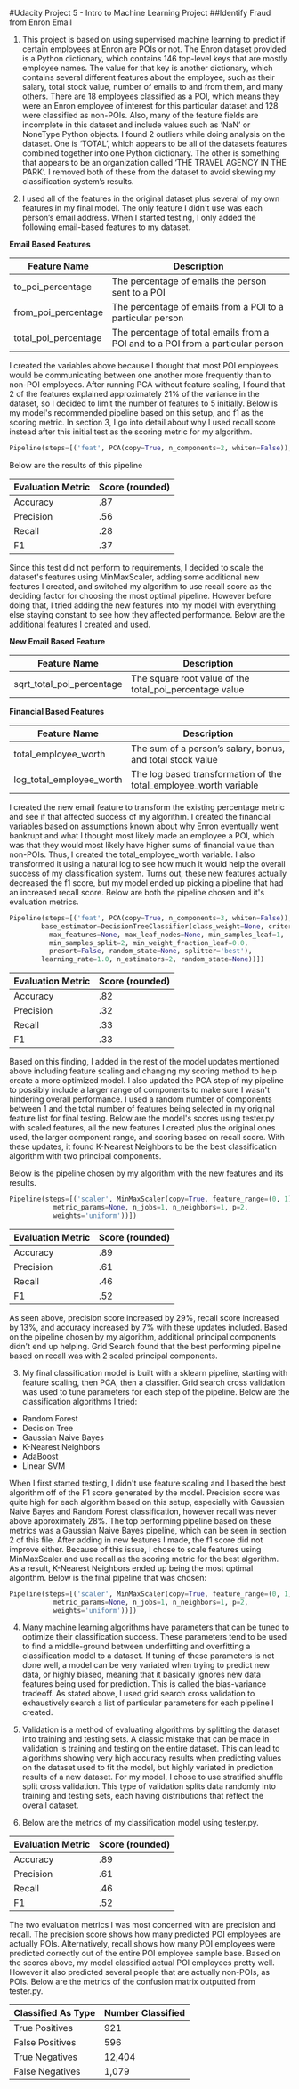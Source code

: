#Udacity Project 5 - Intro to Machine Learning Project
##Identify Fraud from Enron Email

1. This project is based on using supervised machine learning to predict if certain employees at Enron are POIs or not. The Enron dataset provided is a Python dictionary, which contains 146 top-level keys that are mostly employee names. The value for that key is another dictionary, which contains several different features about the employee, such as their salary, total stock value, number of emails to and from them, and many others. There are 18 employees classified as a POI, which means they were an Enron employee of interest for this particular dataset and 128 were classified as non-POIs. Also, many of the feature fields are incomplete in this dataset and include values such as ‘NaN’ or NoneType Python objects. I found 2 outliers while doing analysis on the dataset. One is ‘TOTAL’, which appears to be all of the datasets features combined together into one Python dictionary. The other is something that appears to be an organization called ‘THE TRAVEL AGENCY IN THE PARK’. I removed both of these from the dataset to avoid skewing my classification system’s results.

2. I used all of the features in the original dataset plus several of my own features in my final model. The only feature I didn't use was each person’s email address. When I started testing, I only added the following email-based features to my dataset.

  **Email Based Features**

  | Feature Name | Description |
  | ------------- | ------------- |
  | to_poi_percentage  | The percentage of emails the person sent to a POI  |
  | from_poi_percentage | The percentage of emails from a POI to a particular person |
  | total_poi_percentage | The percentage of total emails from a POI and to a POI from a particular person |

  I created the variables above because I thought that most POI employees would be communicating between one another more frequently than to non-POI employees. After running PCA without feature scaling, I found that 2 of the features explained approximately 21% of the variance in the dataset, so I decided to limit the number of features to 5 initially. Below is my model's recommended pipeline based on this setup, and f1 as the scoring metric. In section 3, I go into detail about why I used recall score instead after this initial test as the scoring metric for my algorithm.

  ```python
  Pipeline(steps=[('feat', PCA(copy=True, n_components=2, whiten=False)), ('classifier', GaussianNB())])
  ```
  Below are the results of this pipeline

  | Evaluation Metric | Score (rounded) |
  | ------------- | ------------- |
  | Accuracy | .87 |
  | Precision | .56 |
  | Recall | .28 |
  | F1 | .37 |

  Since this test did not perform to requirements, I decided to scale the dataset's features using MinMaxScaler, adding some additional new features I created, and switched my algorithm to use recall score as the deciding factor for choosing the most optimal pipeline. However before doing that, I tried adding the new features into my model with everything else staying constant to see how they affected performance. Below are the additional features I created and used.

  **New Email Based Feature**

  | Feature Name | Description |
  | ------------- | ------------- |
  | sqrt_total_poi_percentage | The square root value of the total_poi_percentage value |

  **Financial Based Features**

  | Feature Name | Description |
  | ------------- | ------------- |
  | total_employee_worth | The sum of a person’s salary, bonus, and total stock value |
  | log_total_employee_worth | The log based transformation of the total_employee_worth variable |

  I created the new email feature to transform the existing percentage metric and see if that affected success of my algorithm. I created the financial variables based on assumptions known about why Enron eventually went bankrupt and what I thought most likely made an employee a POI, which was that they would most likely have higher sums of financial value than non-POIs. Thus, I created the total_employee_worth variable. I also transformed it using a natural log to see how much it would help the overall success of my classification system. Turns out, these new features actually decreased the f1 score, but my model ended up picking a pipeline that had an increased recall score. Below are both the pipeline chosen and it's evaluation metrics.

  ```python
  Pipeline(steps=[('feat', PCA(copy=True, n_components=3, whiten=False)), ('classifier', AdaBoostClassifier(algorithm='SAMME.R',
          base_estimator=DecisionTreeClassifier(class_weight=None, criterion='gini', max_depth=None,
            max_features=None, max_leaf_nodes=None, min_samples_leaf=1,
            min_samples_split=2, min_weight_fraction_leaf=0.0,
            presort=False, random_state=None, splitter='best'),
          learning_rate=1.0, n_estimators=2, random_state=None))])
  ```

  | Evaluation Metric | Score (rounded) |
  | ------------- | ------------- |
  | Accuracy | .82 |
  | Precision | .32 |
  | Recall | .33 |
  | F1 | .33 |

  Based on this finding, I added in the rest of the model updates mentioned above including feature scaling and changing my scoring method to help create a more optimized model. I also updated the PCA step of my pipeline to possibly include a larger range of components to make sure I wasn't hindering overall performance. I used a random number of components between 1 and the total number of features being selected in my original feature list for final testing. Below are the model's scores using tester.py with scaled features, all the new features I created plus the original ones used, the larger component range, and scoring based on recall score. With these updates, it found K-Nearest Neighbors to be the best classification algorithm with two principal components.

  Below is the pipeline chosen by my algorithm with the new features and its results.

  ```python
  Pipeline(steps=[('scaler', MinMaxScaler(copy=True, feature_range=(0, 1))), ('feat', PCA(copy=True, n_components=2, whiten=False)), ('classifier', KNeighborsClassifier(algorithm='auto', leaf_size=30, metric='minkowski',
             metric_params=None, n_jobs=1, n_neighbors=1, p=2,
             weights='uniform'))])
  ```

  | Evaluation Metric | Score (rounded) |
  | ------------- | ------------- |
  | Accuracy | .89 |
  | Precision | .61 |
  | Recall | .46 |
  | F1 | .52 |

  As seen above, precision score increased by 29%, recall score increased by 13%, and accuracy increased by 7% with these updates included. Based on the pipeline chosen by my algorithm, additional principal components didn't end up helping. Grid Search found that the best performing pipeline based on recall was with 2 scaled principal components.

3. My final classification model is built with a sklearn pipeline, starting with feature scaling, then PCA, then a classifier. Grid search cross validation was used to tune parameters for each step of the pipeline. Below are the classification algorithms I tried:

  - Random Forest
  - Decision Tree
  - Gaussian Naive Bayes
  - K-Nearest Neighbors
  - AdaBoost
  - Linear SVM

  When I first started testing, I didn't use feature scaling and I based the best algorithm off of the F1 score generated by the model. Precision score was quite high for each algorithm based on this setup, especially with Gaussian Naive Bayes and Random Forest classification, however recall was never above approximately 28%. The top performing pipeline based on these metrics was a Gaussian Naive Bayes pipeline, which can be seen in section 2 of this file. After adding in new features I made, the f1 score did not improve either. Because of this issue, I chose to scale features using MinMaxScaler and use recall as the scoring metric for the best algorithm. As a result, K-Nearest Neighbors ended up being the most optimal algorithm. Below is the final pipeline that was chosen:

  ```python
  Pipeline(steps=[('scaler', MinMaxScaler(copy=True, feature_range=(0, 1))), ('feat', PCA(copy=True, n_components=2, whiten=False)), ('classifier', KNeighborsClassifier(algorithm='auto', leaf_size=30, metric='minkowski',
             metric_params=None, n_jobs=1, n_neighbors=1, p=2,
             weights='uniform'))])
  ```

4. Many machine learning algorithms have parameters that can be tuned to optimize their classification success. These parameters tend to be used to find a middle-ground between underfitting and overfitting a classification model to a dataset. If tuning of these parameters is not done well, a model can be very variated when trying to predict new data, or highly biased, meaning that it basically ignores new data features being used for prediction. This is called the bias-variance tradeoff. As stated above, I used grid search cross validation to exhaustively search a list of particular parameters for each pipeline I created.

5. Validation is a method of evaluating algorithms by splitting the dataset into training and testing sets. A classic mistake that can be made in validation is training and testing on the entire dataset. This can lead to algorithms showing very high accuracy results when predicting values on the dataset used to fit the model, but highly variated in prediction results of a new dataset. For my model, I chose to use stratified shuffle split cross validation. This type of validation splits data randomly into training and testing sets, each having distributions that reflect the overall dataset.

6. Below are the metrics of my classification model using tester.py.

  | Evaluation Metric | Score (rounded) |
  | ------------- | ------------- |
  | Accuracy | .89 |
  | Precision | .61 |
  | Recall | .46 |
  | F1 | .52 |

  The two evaluation metrics I was most concerned with are precision and recall. The precision score shows how many predicted POI employees are actually POIs. Alternatively, recall shows how many POI employees were predicted correctly out of the entire POI employee sample base. Based on the scores above, my model classified actual POI employees pretty well. However it also predicted several people that are actually non-POIs, as POIs. Below are the metrics of the confusion matrix outputted from tester.py.

  | Classified As Type | Number Classified |
  | ------------------ | ----------------- |
  | True Positives | 921 |
  | False Positives | 596 |
  | True Negatives | 12,404 |
  | False Negatives | 1,079 |   
